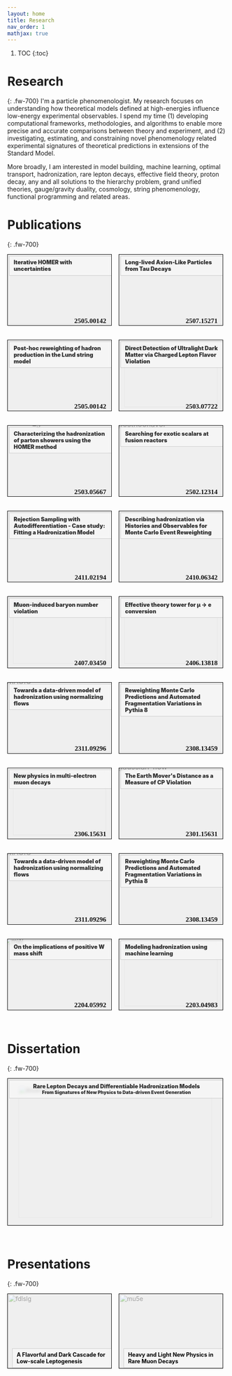 ```yaml
---
layout: home
title: Research
nav_order: 1 
mathjax: true
---
```

1. TOC
{:toc}
<!---
## Table of contents
{: .no_toc .text-delta }

1. TOC
{:toc}

## **Summary**
{: .py-3}
/--->
<!---Many sub-fields of physics focus on formulating theories of macroscopic behavior from microscopic dynamics. High energy physics takes this to the extreme by using particle colliders as ''zeptoscopes'' (i.e. machines that can probe distances of $$\approx 10^{-21}$$ meters) to investigate the microscopic properties of fundamental matter. A relatively simple quantitative model, known as the Standard Model (SM) of elementary particle physics, can be used to predict the results of these collider experiments with astounding precision. However, while the SM correctly predicts a vast amount of collected experimental data there are still subsets of observations that are in *tension* with its theoretical predictions. My research primarily focuses on *understanding* and *bridging* this gap between discrepant theoretical predictions and experimental measurements./--->
# **Research** 
{: .fw-700}
I'm a particle phenomenologist. My research focuses on understanding how theoretical models defined at high-energies influence low-energy experimental observables. I spend my time (1) developing computational frameworks, methodologies, and algorithms to enable more precise and accurate comparisons between theory and experiment, and (2) investigating, estimating, and constraining novel phenomenology related experimental signatures of theoretical predictions in extensions of the Standard Model. 

More broadly, I am interested in model building, machine learning, optimal transport, hadronization, rare lepton decays, effective field theory, proton decay, any and all solutions to the hierarchy problem, grand unified theories, gauge/gravity duality, cosmology, string phenomenology, functional programming and related areas.


# **Publications**
{: .fw-700}

<style>
  .project-container {
    display: flex;
    flex-direction: column;
    gap: 1rem;
    width: 98%;
  }

  .project-block {
    flex: 1;
    position: relative;
    overflow: hidden;
    width: 100%;
    aspect-ratio: 3.236 / 2.2;
    max-width: 500px;
    background-color: #e0e0e0;
    display: block;
    border: 1px solid black;
    text-decoration: none;
    color: inherit;
    margin-bottom: 2rem;
  }

  .project-block img {
    width: 100%;
    height: 100%;
    object-fit: contain;
    object-position: center;
    transform: scale(var(--thumb-scale, 1));  /* zoom out effect, defaults to 1 */
    transform-origin: center;
    display: block;
  }

  .project-overlay {
    position: absolute;
    top: 0; 
    left: 0;
    width: 100%; height: 100%;
    display: flex;
    /*align-items: flex-end;*/ /* Place text box at top */
    align-items: flex-start;   /* Place text box at bottom */
    justify-content: center;
    padding: 3px 3px 3px 3px;
    background-color: rgba(250, 250, 250, 0.6);
  }

  .project-text-strip {
    width: 100%;
    margin-top: 0;
    background: rgba(255, 255, 255, 0.4);
    backdrop-filter: blur(3px);
    -webkit-backdrop-filter: blur(3px);
    color:  rgba(49, 49, 49, 1);;
    font-size: 0.9em;
    font-weight: 900;
    padding: 0.5em 0.75em;
    text-align: left;
    border: 1px solid #ccc;
  }

  .project-top-text {
  position: absolute;
  /*top: 10px;*/
  bottom: 0px;
  right: 10px;
  color: rgba(134, 0, 0, 1);
  font-weight: bold;
  /*background: rgba(255, 255, 255, 0.6);*/
  padding: 0em 0em;
  /*border: 1px solid #ccc;*/
  /*backdrop-filter: blur(5px);*/
  /*-webkit-backdrop-filter: blur(5px);*/
  z-index: 2;
}

  @media (min-width: 600px) {
    .project-container {
      flex-direction: row;
    }
  }
</style>

<!--- Import external font /--->
<link href="https://fonts.googleapis.com/css2?family=Orbitron:wght@900&display=swap" rel="stylesheet">
<style>
.special-text {
  font-family: "Orbitron", normal;  /* or any web-safe or imported font */
  font-size: 1.1em;
  font-weight: 900;
  color: #111111ff;
  margin: 0.1em 0.1em;
}
</style>

<div class="project-container">
  <a href="insert hyperlink" class="project-block" style="--thumb-scale: 1.6;">
    <img src="{{ '../images/thumbnails/iHOMER.png' | relative_url }}" alt="posthocflavor">
    <div class="project-top-text special-text">2505.00142</div>
    <div class="project-overlay">
      <div class="project-text-strip">
        Iterative HOMER with uncertainties
      </div>
    </div>
  </a>

  <a href="insert hyperlink" class="project-block" style="--thumb-scale: 1.3;">
    <img src="{{ '../images/thumbnails/SHiP_tau_ALP.svg' | relative_url }}" alt="posthocflavor">
    <div class="project-top-text special-text">2507.15271</div>
    <div class="project-overlay">
      <div class="project-text-strip">
        Long-lived Axion-Like Particles from Tau Decays
      </div>
    </div>
  </a>
</div>


<div class="project-container">
  <a href="insert hyperlink" class="project-block">
    <img src="{{ '../images/thumbnails/posthoc_flav.png' | relative_url }}" alt="posthocflavor" style="--thumb-scale: 1.6;">
    <div class="project-top-text special-text">2505.00142</div>
    <div class="project-overlay">
      <div class="project-text-strip">
        Post-hoc reweighting of hadron production in the Lund string model
      </div>
    </div>
  </a>

  <a href="insert hyperlink" class="project-block" style="--thumb-scale: 0.9;">
    <img src="{{ '../images/thumbnails/time_dependence.svg' | relative_url }}" alt="posthocflavor">
    <div class="project-top-text special-text">2503.07722</div>
    <div class="project-overlay">
      <div class="project-text-strip">
        Direct Detection of Ultralight Dark Matter via Charged Lepton Flavor Violation
      </div>
    </div>
  </a>
</div>


<div class="project-container">
  <a href="insert hyperlink" class="project-block" style="--thumb-scale: 1.25;">
    <img src="{{ '../images/thumbnails/HOMER_gluons.svg' | relative_url }}" alt="HOMER_gluons">
    <div class="project-top-text special-text">2503.05667</div>
    <div class="project-overlay">
      <div class="project-text-strip">
        Characterizing the hadronization of parton showers using the HOMER method
      </div>
    </div>
  </a>

  <a href="insert hyperlink" class="project-block" style="--thumb-scale: 1.2;">
    <img src="{{ '../images/thumbnails/production_detection_schematic.svg' | relative_url }}" alt="posthocflavor">
    <div class="project-top-text special-text">2502.12314</div>
    <div class="project-overlay">
      <div class="project-text-strip">
        Searching for exotic scalars at fusion reactors
      </div>
    </div>
  </a>
</div>

<div class="project-container">
  <a href="insert hyperlink" class="project-block" style="--thumb-scale: 1.25;">
    <img src="{{ '../images/thumbnails/RSA.svg' | relative_url }}" alt="RSA">
    <div class="project-top-text special-text">2411.02194</div>
    <div class="project-overlay">
      <div class="project-text-strip">
        Rejection Sampling with Autodifferentiation - Case study: Fitting a Hadronization Model
      </div>
    </div>
  </a>

  <a href="insert hyperlink" class="project-block" style="--thumb-scale: 1.25;">
    <img src="{{ '../images/thumbnails/HOMER.svg' | relative_url }}" alt="HOMER">
    <div class="project-top-text special-text">2410.06342</div>
    <div class="project-overlay">
      <div class="project-text-strip">
        Describing hadronization via Histories and Observables for Monte Carlo Event Reweighting
      </div>
    </div>
  </a>
</div>

<div class="project-container">
  <a href="insert hyperlink" class="project-block" style="--thumb-scale: 0.9;">
    <img src="{{ '../images/thumbnails/muon_capture.svg' | relative_url }}" alt="muon_BNV">
    <div class="project-top-text special-text">2407.03450</div>
    <div class="project-overlay">
      <div class="project-text-strip">
        Muon-induced baryon number violation
      </div>
    </div>
  </a>

  <a href="insert hyperlink" class="project-block" style="--thumb-scale: 0.9;">
    <img src="{{ '../images/thumbnails/tower.svg' | relative_url }}" alt="mu2e_EFT">
    <div class="project-top-text special-text">2406.13818</div>
    <div class="project-overlay">
      <div class="project-text-strip">
        Effective theory tower for &mu; &rarr; e conversion
      </div>
    </div>
  </a>
</div>

<div class="project-container">
  <a href="insert hyperlink" class="project-block" style="--thumb-scale: 1.2;">
    <img src="{{ '../images/thumbnails/MAGIC.png' | relative_url}}" alt="MAGIC">
    <div class="project-top-text special-text">2311.09296</div>
    <div class="project-overlay">
      <div class="project-text-strip">
        Towards a data-driven model of hadronization using normalizing flows
      </div>
    </div>
  </a>

  <a href="insert hyperlink" class="project-block" style="--thumb-scale: 1.9;">
    <img src="{{ '../images/thumbnails/insitu_kin.png' | relative_url }}" alt="insitu_kin">
    <div class="project-top-text special-text">2308.13459</div>
    <div class="project-overlay">
      <div class="project-text-strip">
        Reweighting Monte Carlo Predictions and Automated Fragmentation Variations in Pythia 8
      </div>
    </div>
  </a>
</div>

<div class="project-container">
  <a href="insert hyperlink" class="project-block" style="--thumb-scale: 0.9;">
    <img src="{{ '../images/thumbnails/mu5e.svg' | relative_url}}" alt="mu5e">
    <div class="project-top-text special-text">2306.15631</div>
    <div class="project-overlay">
      <div class="project-text-strip">
        New physics in multi-electron muon decays
      </div>
    </div>
  </a>

  <a href="insert hyperlink" class="project-block" style="--thumb-scale: 1.2;">
    <img src="{{ '../images/thumbnails/WqCP_ACP.png' | relative_url }}" alt="gaussian_flow">
    <div class="project-top-text special-text">2301.15631</div>
    <div class="project-overlay">
      <div class="project-text-strip">
        The Earth Mover's Distance as a Measure of CP Violation
      </div>
    </div>
  </a>
</div>

<div class="project-container">
  <a href="insert hyperlink" class="project-block" style="--thumb-scale: 1.2;">
    <img src="{{ '../images/thumbnails/MAGIC.png' | relative_url}}" alt="MAGIC">
    <div class="project-top-text special-text">2311.09296</div>
    <div class="project-overlay">
      <div class="project-text-strip">
        Towards a data-driven model of hadronization using normalizing flows
      </div>
    </div>
  </a>

  <a href="insert hyperlink" class="project-block" style="--thumb-scale: 1.9;">
    <img src="{{ '../images/thumbnails/insitu_kin.png' | relative_url }}" alt="insitu_kin">
    <div class="project-top-text special-text">2308.13459</div>
    <div class="project-overlay">
      <div class="project-text-strip">
        Reweighting Monte Carlo Predictions and Automated Fragmentation Variations in Pythia 8
      </div>
    </div>
  </a>
</div>

<div class="project-container">
  <a href="insert hyperlink" class="project-block" style="--thumb-scale: 1.1;">
    <img src="{{ '../images/thumbnails/Wmass_NP.png' | relative_url}}" alt="mW">
    <div class="project-top-text special-text">2204.05992</div>
    <div class="project-overlay">
      <div class="project-text-strip">
        On the implications of positive W mass shift
      </div>
    </div>
  </a>

  <a href="insert hyperlink" class="project-block" style="--thumb-scale: 0.9;">
    <img src="{{ '../images/thumbnails/hadronization_cartoon.svg' | relative_url }}" alt="hadronization">
    <div class="project-top-text special-text">2203.04983</div>
    <div class="project-overlay">
      <div class="project-text-strip">
        Modeling hadronization using machine learning
      </div>
    </div>
  </a>
</div>

<!---
"***Post-hoc reweighting of hadron production in the Lund string model***" - ***[2505.00142](https://arxiv.org/abs/2505.00142)*** - Authors: Benoit Assi, Christian Bierlich, Phil Ilten, *Tony Menzo*, Stephen Mrenna, Manuel Szewc, Micheal Wilkinson, Ahmed Youssef, and Jure Zupan

"***Direct Detection of Ultralight Dark Matter via Charged Lepton Flavor Violation***" - ***[2503.07722](https://arxiv.org/abs/2503.07722)*** - Authors: Innes Bigaran, Patrick Fox, Yann Gouttenoire, Roni Harnik, Gordan Krnjaic, *Tony Menzo*, and Jure Zupan

"***Characterizing the hadronization of parton showers using the HOMER method***" - ***[2503.05667](https://arxiv.org/abs/2503.05667)*** - Authors: Benoit Assi, Christian Bierlich, Phil Ilten, *Tony Menzo*, Stephen Mrenna, Manuel Szewc, Micheal Wilkinson, Ahmed Youssef, and Jure Zupan

"***Searching for exotic scalars at fusion reactors***" - ***[2502.12314](https://arxiv.org/abs/2502.12314)*** - Authors: Chaja Baruch, Patrick Fitzpatrick, *Tony Menzo*, Yotam Soreq, Sokratis Trifinopoulos, and Jure Zupan

"***Rejection Sampling with Autodifferentiation - Case study: Fitting a Hadronization Model***" - ***[2411.02194](https://arxiv.org/pdf/2411.02194)*** - Authors: Nick Heller, Phil Ilten, *Tony Menzo*, Stephen Mrenna, Benjamin Nachman, Andrzej Siodmok, Manuel Szwec, and Ahmed Youssef

"***Describing hadronization via Histories and Observables for Monte Carlo Event Reweighting***" - ***[2410.06342](https://arxiv.org/abs/2410.06342)*** - Authors: Christian Bierlich, Phil Ilten, *Tony Menzo*, Stephen Mrenna, Maniel Szwec, Michael Wilkinson, Ahmed Youssef, and Jure Zupan

"***Muon-induced baryon number violation***" - ***[2407.03450](https://arxiv.org/abs/2407.03450)*** - Authors: Patrick J. Fox, Matheus Hostert, *Tony Menzo*, Maxim Pospelov, and Jure Zupan

"***Effective theory tower for $$\mu \to e$$ conversion***" - ***[2406.13818](https://arxiv.org/abs/2406.13818)*** - Authors: Wick Haxton,  Kenneth McElvain,*Tony Menzo*, Evan Rule, and Jure Zupan


"***Towards a data-driven model of hadronization using normalizing flows***" - ***[2311.09296](https://arxiv.org/abs/2311.09296)*** - Authors: Christian Bierlich, Phil Ilten, *Tony Menzo*, Stephen Mrenna, Maniel Szwec, Michael Wilkinson, Ahmed Youssef, and Jure Zupan

"***Reweighting Monte Carlo Predictions and Automated Fragmentation Variations in Pythia 8***" - ***[2308.13459](https://arxiv.org/abs/2308.13459)*** - Authors: Christian Bierlich, Phil Ilten, *Tony Menzo*, Stephen Mrenna, Manuel Szwec, Michael Wilkinson, Ahmed Youssef, and Jure Zupan

"***New physics in multi-electron muon decays***" - ***[2306.15631](https://arxiv.org/abs/2306.15631)*** - Authors: Matheus Hostert, *Tony Menzo*, Maxim Pospelov, and Jure Zupan

"***The Earth Mover's Distance as a Measure of CP Violation***" - ***[2301.13211](https://arxiv.org/abs/2301.13211)*** - Authors: Adam Davis, *Tony Menzo*, Ahmed Youssef, and Jure Zupan

"***On the implications of positive W mass shift***" - ***[2204.05992](https://arxiv.org/abs/2204.05992)*** - Authors: Reuven Balkin, Eric Madge, *Tony Menzo*, Yotam Soreq, Gilad Perez, and Jure Zupan

"***Modeling hadronization using machine learning***" - ***[2203.04983](https://arxiv.org/abs/2203.04983)*** - Authors: Ahmed Youssef, Phil Ilten, *Tony Menzo*, and Jure Zupan

/--->


# **Dissertation**
{: .fw-700}
<div class="project-container">
  <a href="insert hyperlink" class="project-block" style="--thumb-scale: 0.9;">
    <img src="{{ '../images/thumbnails/dissertation.png' | relative_url}}" alt="dissertation">
    <div class="project-overlay">
      <div class="project-text-strip" style="text-align: center;">
        Rare Lepton Decays and Differentiable Hadronization Models<br> <small>From Signatures of New Physics to Data-driven Event Generation</small>
      </div>
    </div>
  </a>
</div>

# **Presentations**
{: .fw-700}
<!---
Containers for displaying project/presentation blocks
/--->

<style>
  .container {
    display: flex;
    flex-direction: column;
    gap: 1rem;
    width: 98%;
  }

  .responsive-block {
    flex: 1;
    position: relative;
    overflow: hidden;
    width: 100%;
    aspect-ratio: 3.236 / 2.3;
    max-width: 500px;
    background-color: #e0e0e0;
    display: block;
    border: 1px solid black;
    text-decoration: none;
    color: inherit;
  }

  .responsive-block img {
    width: 100%;
    height: 100%;
    object-fit: cover;
    display: block;
  }

  .overlay {
    position: absolute;
    top: 0; left: 0;
    width: 100%; height: 100%;
    display: flex;
    align-items: flex-end;
    justify-content: center;
    padding: 0 10px 10px 10px;
    pointer-events: none;
    background-color: rgba(250, 250, 250, 0.6);
  }

  .text-strip {
    width: 100%;
    background: rgba(255, 255, 255, 0.4);
    backdrop-filter: blur(5px);
    -webkit-backdrop-filter: blur(5px);
    color: black;
    font-size: 0.9em;
    font-weight: bold;
    padding: 0.5em 0.75em;
    text-align: left;
    z-index: 2;
    pointer-events: auto;
    border: 1px solid #ccc;
    <!---border-radius: 4px;--->
  }

  @media (min-width: 600px) {
    .container {
      flex-direction: row;
    }
  }
</style>

<!---
Examples of syntax for project/presentation blocks.
/--->

<div class="container">
  <a href="presentations/[Menzo]AFlavorfulAndDarkCascadeForLowScaleLeptogenesis.pdf" class="responsive-block">
    <img src="{{ '../images/thumbnails/fdlslg.svg' | relative_url }}" alt="fdlslg">
    <div class="overlay">
      <div class="text-strip">
        A Flavorful and Dark Cascade for Low-scale Leptogenesis
      </div>
    </div>
  </a>

  <!-- Add more blocks like this if needed -->
  <a href="/another-page/" class="responsive-block">
    <img src="{{ '../images/thumbnails/mu5e.svg' | relative_url }}" alt="mu5e">
    <div class="overlay">
      <div class="text-strip">
        Heavy and Light New Physics in Rare Muon Decays
      </div>
    </div>
  </a>

</div>

<!---
## On the horizon
{: .py-3}

- ***Flavorful low-scale leptogenesis***
/--->
